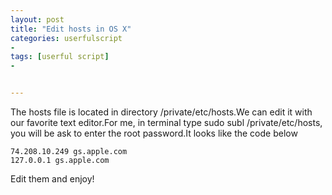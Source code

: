 ```yaml
---
layout: post
title: "Edit hosts in OS X"
categories: userfulscript
- 
tags: [userful script]
- 


---
```



The hosts file is located in directory /private/etc/hosts.We can edit it with our favorite text editor.For me, in terminal type sudo subl /private/etc/hosts, you will be ask to enter the root password.It looks like the code below

	74.208.10.249 gs.apple.com
	127.0.0.1 gs.apple.com
Edit them and enjoy!
